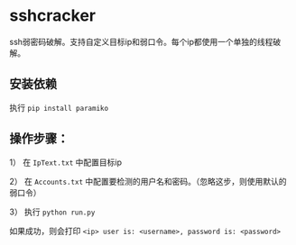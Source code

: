 # sshcracker
ssh弱密码破解。支持自定义目标ip和弱口令。每个ip都使用一个单独的线程破解。

## 安装依赖

执行 `pip install paramiko`

## 操作步骤：

1） 在 `IpText.txt` 中配置目标ip

2） 在 `Accounts.txt` 中配置要检测的用户名和密码。（忽略这步，则使用默认的弱口令）

3） 执行 `python run.py`

如果成功，则会打印 `<ip> user is: <username>, password is: <password>`